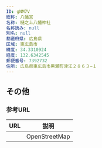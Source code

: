 ```yaml
---
ID: gNM7V
総称: 八幡宮
名称: 樋之上八幡神社
名称読み: null
別名: null
都道府県: 広島県
区域: 東広島市
緯度: 34.3310924
経度: 132.6342545
郵便番号: 7392732
住所: 広島県東広島市黒瀬町津江２８６３−１
---
```


## その他

### 参考URL

| URL | 説明          |
| --- | ------------- |
|     | OpenStreetMap |
